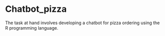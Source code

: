 # Chatbot_pizza
The task at hand involves developing a chatbot for pizza ordering using the R programming language.
